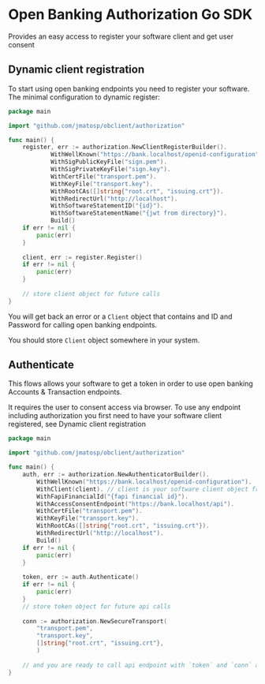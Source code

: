 # Open Banking Authorization Go SDK

Provides an easy access to register your software client and get user consent 

## Dynamic client registration

To start using open banking endpoints you need to register your software.
The minimal configuration to dynamic register:

```go
package main 

import "github.com/jmatosp/obclient/authorization"

func main() {
    register, err := authorization.NewClientRegisterBuilder().
            WithWellKnown("https://bank.localhost/openid-configuration").
            WithSigPublicKeyFile("sign.pem").
            WithSigPrivateKeyFile("sign.key").
            WithCertFile("transport.pem").
            WithKeyFile("transport.key").
            WithRootCAs([]string{"root.crt", "issuing.crt"}).
            WithRedirectUrl("http://localhost").
            WithSoftwareStatementID("{id}").
            WithSoftwareStatementName("{jwt from directory}").
            Build()
    if err != nil {
    	panic(err)
    }
    
    client, err := register.Register()
    if err != nil {
    	panic(err)
    }
    
    // store client object for future calls
}
```

You will get back an error or a `Client` object that contains and ID and Password for calling 
open banking endpoints. 

You should store `Client` object somewhere in your system.


## Authenticate

This flows allows your software to get a token in order to use open banking Accounts & Transaction endpoints.

It requires the user to consent access via browser. To use any endpoint including authorization you first need to
have your software client registered, see Dynamic client registration

```go
package main 

import "github.com/jmatosp/obclient/authorization"

func main() {
    auth, err := authorization.NewAuthenticatorBuilder().
        WithWellKnown("https://bank.localhost/openid-configuration").
		WithClient(client). // client is your software client object from Dynamic registration
		WithFapiFinancialId("{fapi financial id}").
		WithAccessConsentEndpoint("https://bank.localhost/api").
        WithCertFile("transport.pem").
        WithKeyFile("transport.key").
        WithRootCAs([]string{"root.crt", "issuing.crt"}).
        WithRedirectUrl("http://localhost").
		Build()    
    if err != nil {
    	panic(err)
    }
    
    token, err := auth.Authenticate()
    if err != nil {
    	panic(err)
    }
    // store token object for future api calls
    
    conn := authorization.NewSecureTransport(
    	"transport.pem",
    	"transport.key",
    	[]string{"root.crt", "issuing.crt"},
    	)
    
    // and you are ready to call api endpoint with `token` and `conn` a secure connection
}
```
